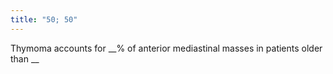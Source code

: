 ```yaml
---
title: "50; 50"
---
```

Thymoma accounts for __% of anterior mediastinal masses in patients older than __

